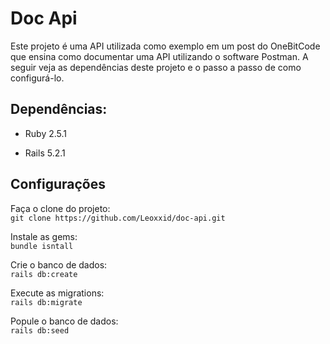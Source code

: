 # Doc Api

Este projeto é uma API utilizada como exemplo em um post do OneBitCode que ensina como documentar uma API utilizando o software Postman.
A seguir veja as dependências deste projeto e o passo a passo de como configurá-lo.

## Dependências:

* Ruby 2.5.1

* Rails 5.2.1

## Configurações

Faça o clone do projeto:  
```git clone https://github.com/Leoxxid/doc-api.git```

Instale as gems:  
``` bundle isntall ```

Crie o banco de dados:  
``` rails db:create ```

Execute as migrations:  
``` rails db:migrate ```

Popule o banco de dados:  
``` rails db:seed ```
